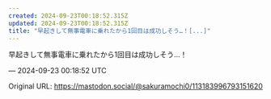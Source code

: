 ```yaml
---
created: 2024-09-23T00:18:52.315Z
updated: 2024-09-23T00:18:52.315Z
title: "早起きして無事電車に乗れたから1回目は成功しそう…！[...]"
---
```


<p>早起きして無事電車に乗れたから1回目は成功しそう…！</p>

&mdash; 2024-09-23 00:18:52 UTC

Original URL: https://mastodon.social/@sakuramochi0/113183996793151620
